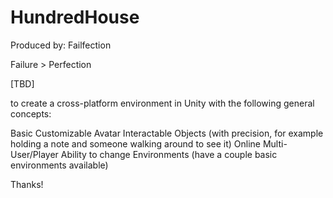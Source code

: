 # HundredHouse
Produced by:
Failfection 

Failure > Perfection

[TBD]

to create a cross-platform environment in Unity with the following general concepts:

Basic Customizable Avatar
Interactable Objects (with precision, for example holding a note and someone walking around to see it)
Online Multi-User/Player
Ability to change Environments (have a couple basic environments available)

Thanks!
